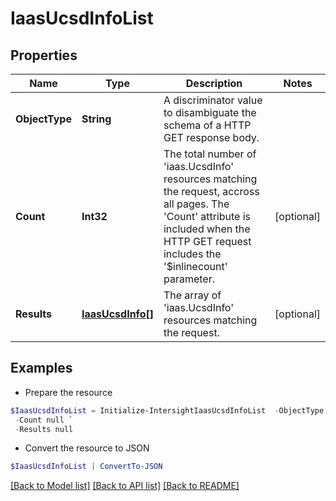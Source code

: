 # IaasUcsdInfoList
## Properties

Name | Type | Description | Notes
------------ | ------------- | ------------- | -------------
**ObjectType** | **String** | A discriminator value to disambiguate the schema of a HTTP GET response body. | 
**Count** | **Int32** | The total number of &#39;iaas.UcsdInfo&#39; resources matching the request, accross all pages. The &#39;Count&#39; attribute is included when the HTTP GET request includes the &#39;$inlinecount&#39; parameter. | [optional] 
**Results** | [**IaasUcsdInfo[]**](IaasUcsdInfo.md) | The array of &#39;iaas.UcsdInfo&#39; resources matching the request. | [optional] 

## Examples

- Prepare the resource
```powershell
$IaasUcsdInfoList = Initialize-IntersightIaasUcsdInfoList  -ObjectType null `
 -Count null `
 -Results null
```

- Convert the resource to JSON
```powershell
$IaasUcsdInfoList | ConvertTo-JSON
```

[[Back to Model list]](../README.md#documentation-for-models) [[Back to API list]](../README.md#documentation-for-api-endpoints) [[Back to README]](../README.md)

